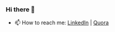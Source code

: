### Hi there 👋

<!--
**rashipathak/rashipathak** is a ✨ _special_ ✨ repository because its `README.md` (this file) appears on your GitHub profile.

<!--Here are some ideas to get you started:

<!--- 🔭 I’m currently working on ...

- 🌱 I’m currently learning Web Development.
<!--- 👯 I’m looking to collaborate on ...
- 🤔 I’m looking for help with ...
- 💬 Ask me about ...-->
- 📫 How to reach me: [LinkedIn](https://www.linkedin.com/in/rashi-pathak) | [Quora](www.quora.com/profile/Rashi-Pathak-8)
<!--- 😄 Pronouns: ...
- ⚡ Fun fact: ...
-->
